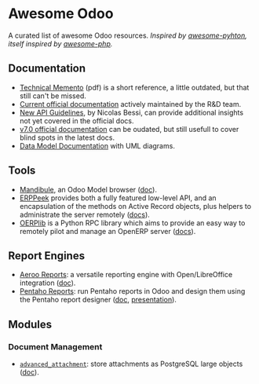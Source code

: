 Awesome Odoo
============

A curated list of awesome Odoo resources.
*Inspired by [awesome-pyhton](https://github.com/vinta/awesome-python), itself inspired by  [awesome-php](https://github.com/ziadoz/awesome-php).*

Documentation
-------------
- [Technical Memento](https://www.odoo.com/files/memento/OpenERP_Technical_Memento_latest.pdf) (pdf) is a short reference, a little outdated, but that still can't be missed.
- [Current official documentation](https://www.odoo.com/documentation/8.0/) actively maintained by the R&D team.
- [New API Guidelines](http://odoo-new-api-guide-line.readthedocs.org/), by Nicolas Bessi, can provide additional insights not yet covered in the official docs.
- [v7.0 official documentation](https://doc.odoo.com/) can be oudated, but still usefull to cover blind spots in the latest docs.
- [Data Model Documentation](http://useopenerp.com/v8) with UML diagrams.

Tools
-----
- [Mandibule](https://bitbucket.org/mandibule/mandibule), an Odoo Model browser ([doc](http://mandibule.bitbucket.org/)).
- [ERPPeek](https://pypi.python.org/pypi/ERPpeek) provides both a fully featured low-level API, and an encapsulation of the methods on Active Record objects, plus helpers to administrate the server remotely ([docs](http://erppeek.readthedocs.org)).
- [OERPlib](https://github.com/osiell/oerplib) is a Python RPC library which aims to provide an easy way to remotely pilot and manage an OpenERP server ([docs](http://pythonhosted.org/OERPLib/)).

Report Engines
--------------
- [Aeroo Reports](https://github.com/aeroo/aeroo_reports): a versatile reporting engine with Open/LibreOffice integration ([doc](http://www.alistek.com/wiki/index.php/Main_Page)).
- [Pentaho Reports](https://github.com/WillowIT/Pentaho-reports-for-OpenERP): run Pentaho reports in Odoo and design them using the Pentaho report designer ([doc](https://github.com/WillowIT/Pentaho-reports-for-OpenERP/wiki), [presentation](http://www.slideshare.net/openobject/openerp-pentaho-integration-willowit)).

Modules
-------

### Document Management

- [`advanced_attachment`](https://bitbucket.org/anybox/advanced_attachment): store attachments as PostgreSQL large objects ([doc](http://anybox.fr/blog/postgresql-large-object-storage-for-odoo)). 
